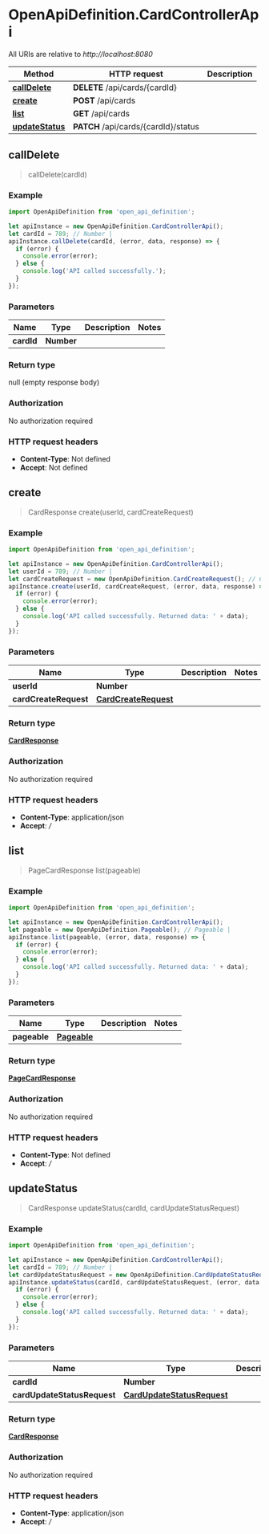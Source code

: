 # OpenApiDefinition.CardControllerApi

All URIs are relative to *http://localhost:8080*

Method | HTTP request | Description
------------- | ------------- | -------------
[**callDelete**](CardControllerApi.md#callDelete) | **DELETE** /api/cards/{cardId} | 
[**create**](CardControllerApi.md#create) | **POST** /api/cards | 
[**list**](CardControllerApi.md#list) | **GET** /api/cards | 
[**updateStatus**](CardControllerApi.md#updateStatus) | **PATCH** /api/cards/{cardId}/status | 



## callDelete

> callDelete(cardId)



### Example

```javascript
import OpenApiDefinition from 'open_api_definition';

let apiInstance = new OpenApiDefinition.CardControllerApi();
let cardId = 789; // Number | 
apiInstance.callDelete(cardId, (error, data, response) => {
  if (error) {
    console.error(error);
  } else {
    console.log('API called successfully.');
  }
});
```

### Parameters


Name | Type | Description  | Notes
------------- | ------------- | ------------- | -------------
 **cardId** | **Number**|  | 

### Return type

null (empty response body)

### Authorization

No authorization required

### HTTP request headers

- **Content-Type**: Not defined
- **Accept**: Not defined


## create

> CardResponse create(userId, cardCreateRequest)



### Example

```javascript
import OpenApiDefinition from 'open_api_definition';

let apiInstance = new OpenApiDefinition.CardControllerApi();
let userId = 789; // Number | 
let cardCreateRequest = new OpenApiDefinition.CardCreateRequest(); // CardCreateRequest | 
apiInstance.create(userId, cardCreateRequest, (error, data, response) => {
  if (error) {
    console.error(error);
  } else {
    console.log('API called successfully. Returned data: ' + data);
  }
});
```

### Parameters


Name | Type | Description  | Notes
------------- | ------------- | ------------- | -------------
 **userId** | **Number**|  | 
 **cardCreateRequest** | [**CardCreateRequest**](CardCreateRequest.md)|  | 

### Return type

[**CardResponse**](CardResponse.md)

### Authorization

No authorization required

### HTTP request headers

- **Content-Type**: application/json
- **Accept**: */*


## list

> PageCardResponse list(pageable)



### Example

```javascript
import OpenApiDefinition from 'open_api_definition';

let apiInstance = new OpenApiDefinition.CardControllerApi();
let pageable = new OpenApiDefinition.Pageable(); // Pageable | 
apiInstance.list(pageable, (error, data, response) => {
  if (error) {
    console.error(error);
  } else {
    console.log('API called successfully. Returned data: ' + data);
  }
});
```

### Parameters


Name | Type | Description  | Notes
------------- | ------------- | ------------- | -------------
 **pageable** | [**Pageable**](.md)|  | 

### Return type

[**PageCardResponse**](PageCardResponse.md)

### Authorization

No authorization required

### HTTP request headers

- **Content-Type**: Not defined
- **Accept**: */*


## updateStatus

> CardResponse updateStatus(cardId, cardUpdateStatusRequest)



### Example

```javascript
import OpenApiDefinition from 'open_api_definition';

let apiInstance = new OpenApiDefinition.CardControllerApi();
let cardId = 789; // Number | 
let cardUpdateStatusRequest = new OpenApiDefinition.CardUpdateStatusRequest(); // CardUpdateStatusRequest | 
apiInstance.updateStatus(cardId, cardUpdateStatusRequest, (error, data, response) => {
  if (error) {
    console.error(error);
  } else {
    console.log('API called successfully. Returned data: ' + data);
  }
});
```

### Parameters


Name | Type | Description  | Notes
------------- | ------------- | ------------- | -------------
 **cardId** | **Number**|  | 
 **cardUpdateStatusRequest** | [**CardUpdateStatusRequest**](CardUpdateStatusRequest.md)|  | 

### Return type

[**CardResponse**](CardResponse.md)

### Authorization

No authorization required

### HTTP request headers

- **Content-Type**: application/json
- **Accept**: */*

